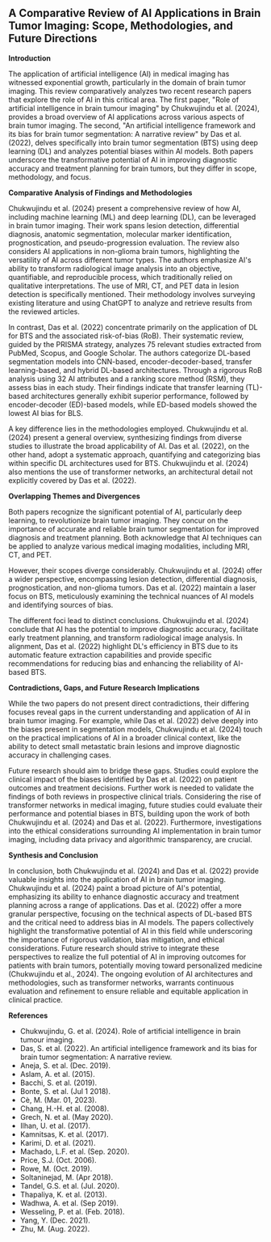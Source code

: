 ## A Comparative Review of AI Applications in Brain Tumor Imaging: Scope, Methodologies, and Future Directions

**Introduction**

The application of artificial intelligence (AI) in medical imaging has witnessed exponential growth, particularly in the domain of brain tumor imaging. This review comparatively analyzes two recent research papers that explore the role of AI in this critical area. The first paper, "Role of artificial intelligence in brain tumour imaging" by Chukwujindu et al. (2024), provides a broad overview of AI applications across various aspects of brain tumor imaging. The second, "An artificial intelligence framework and its bias for brain tumor segmentation: A narrative review" by Das et al. (2022), delves specifically into brain tumor segmentation (BTS) using deep learning (DL) and analyzes potential biases within AI models. Both papers underscore the transformative potential of AI in improving diagnostic accuracy and treatment planning for brain tumors, but they differ in scope, methodology, and focus.

**Comparative Analysis of Findings and Methodologies**

Chukwujindu et al. (2024) present a comprehensive review of how AI, including machine learning (ML) and deep learning (DL), can be leveraged in brain tumor imaging. Their work spans lesion detection, differential diagnosis, anatomic segmentation, molecular marker identification, prognostication, and pseudo-progression evaluation. The review also considers AI applications in non-glioma brain tumors, highlighting the versatility of AI across different tumor types. The authors emphasize AI's ability to transform radiological image analysis into an objective, quantifiable, and reproducible process, which traditionally relied on qualitative interpretations. The use of MRI, CT, and PET data in lesion detection is specifically mentioned. Their methodology involves surveying existing literature and using ChatGPT to analyze and retrieve results from the reviewed articles.

In contrast, Das et al. (2022) concentrate primarily on the application of DL for BTS and the associated risk-of-bias (RoB). Their systematic review, guided by the PRISMA strategy, analyzes 75 relevant studies extracted from PubMed, Scopus, and Google Scholar. The authors categorize DL-based segmentation models into CNN-based, encoder-decoder-based, transfer learning-based, and hybrid DL-based architectures. Through a rigorous RoB analysis using 32 AI attributes and a ranking score method (RSM), they assess bias in each study. Their findings indicate that transfer learning (TL)-based architectures generally exhibit superior performance, followed by encoder-decoder (ED)-based models, while ED-based models showed the lowest AI bias for BLS.

A key difference lies in the methodologies employed. Chukwujindu et al. (2024) present a general overview, synthesizing findings from diverse studies to illustrate the broad applicability of AI. Das et al. (2022), on the other hand, adopt a systematic approach, quantifying and categorizing bias within specific DL architectures used for BTS. Chukwujindu et al. (2024) also mentions the use of transformer networks, an architectural detail not explicitly covered by Das et al. (2022).

**Overlapping Themes and Divergences**

Both papers recognize the significant potential of AI, particularly deep learning, to revolutionize brain tumor imaging. They concur on the importance of accurate and reliable brain tumor segmentation for improved diagnosis and treatment planning. Both acknowledge that AI techniques can be applied to analyze various medical imaging modalities, including MRI, CT, and PET.

However, their scopes diverge considerably. Chukwujindu et al. (2024) offer a wider perspective, encompassing lesion detection, differential diagnosis, prognostication, and non-glioma tumors. Das et al. (2022) maintain a laser focus on BTS, meticulously examining the technical nuances of AI models and identifying sources of bias.

The different foci lead to distinct conclusions. Chukwujindu et al. (2024) conclude that AI has the potential to improve diagnostic accuracy, facilitate early treatment planning, and transform radiological image analysis. In alignment, Das et al. (2022) highlight DL's efficiency in BTS due to its automatic feature extraction capabilities and provide specific recommendations for reducing bias and enhancing the reliability of AI-based BTS.

**Contradictions, Gaps, and Future Research Implications**

While the two papers do not present direct contradictions, their differing focuses reveal gaps in the current understanding and application of AI in brain tumor imaging. For example, while Das et al. (2022) delve deeply into the biases present in segmentation models, Chukwujindu et al. (2024) touch on the practical implications of AI in a broader clinical context, like the ability to detect small metastatic brain lesions and improve diagnostic accuracy in challenging cases.

Future research should aim to bridge these gaps. Studies could explore the clinical impact of the biases identified by Das et al. (2022) on patient outcomes and treatment decisions. Further work is needed to validate the findings of both reviews in prospective clinical trials. Considering the rise of transformer networks in medical imaging, future studies could evaluate their performance and potential biases in BTS, building upon the work of both Chukwujindu et al. (2024) and Das et al. (2022). Furthermore, investigations into the ethical considerations surrounding AI implementation in brain tumor imaging, including data privacy and algorithmic transparency, are crucial.

**Synthesis and Conclusion**

In conclusion, both Chukwujindu et al. (2024) and Das et al. (2022) provide valuable insights into the application of AI in brain tumor imaging. Chukwujindu et al. (2024) paint a broad picture of AI's potential, emphasizing its ability to enhance diagnostic accuracy and treatment planning across a range of applications. Das et al. (2022) offer a more granular perspective, focusing on the technical aspects of DL-based BTS and the critical need to address bias in AI models. The papers collectively highlight the transformative potential of AI in this field while underscoring the importance of rigorous validation, bias mitigation, and ethical considerations. Future research should strive to integrate these perspectives to realize the full potential of AI in improving outcomes for patients with brain tumors, potentially moving toward personalized medicine (Chukwujindu et al., 2024). The ongoing evolution of AI architectures and methodologies, such as transformer networks, warrants continuous evaluation and refinement to ensure reliable and equitable application in clinical practice.

**References**

*   Chukwujindu, G. et al. (2024). Role of artificial intelligence in brain tumour imaging.
*   Das, S. et al. (2022). An artificial intelligence framework and its bias for brain tumor segmentation: A narrative review.
*   Aneja, S. et al. (Dec. 2019).
*   Aslam, A. et al. (2015).
*   Bacchi, S. et al. (2019).
*   Bonte, S. et al. (Jul 1 2018).
*   Cè, M. (Mar. 01, 2023).
*   Chang, H.-H. et al. (2008).
*   Grech, N. et al. (May 2020).
*   Ilhan, U. et al. (2017).
*   Kamnitsas, K. et al. (2017).
*   Karimi, D. et al. (2021).
*   Machado, L.F. et al. (Sep. 2020).
*   Price, S.J. (Oct. 2006).
*   Rowe, M. (Oct. 2019).
*   Soltaninejad, M. (Apr 2018).
*   Tandel, G.S. et al. (Jul. 2020).
*   Thapaliya, K. et al. (2013).
*   Wadhwa, A. et al. (Sep 2019).
*   Wesseling, P. et al. (Feb. 2018).
*   Yang, Y. (Dec. 2021).
*   Zhu, M. (Aug. 2022).